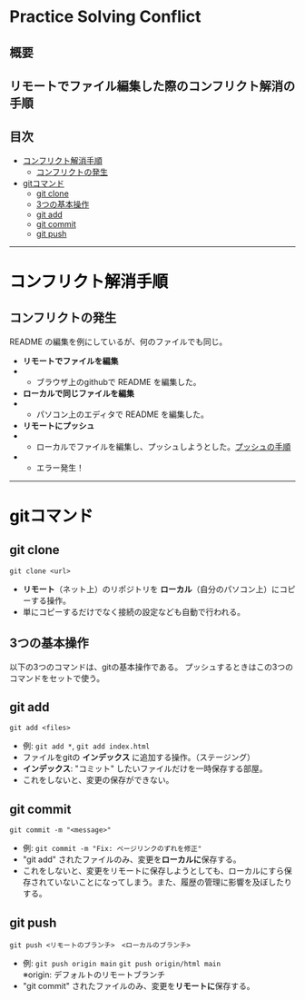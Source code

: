 <h1>Practice Solving Conflict</h1>

## 概要
リモートでファイル編集した際のコンフリクト解消の手順
---

## 目次
- [コンフリクト解消手順](#コンフリクト解消手順)
  - [コンフリクトの発生](#コンフリクトの発生)
- [gitコマンド](#gitコマンド)
  - [git clone](#git-clone)
  - [3つの基本操作](#3つの基本操作)
  - [git add](#git-add)
  - [git commit](#git-commit)
  - [git push](#git-push)

---

# <a id="コンフリクト解消手順" style="color: #000; border:">コンフリクト解消手順</a>

## コンフリクトの発生
  README の編集を例にしているが、何のファイルでも同じ。
* **リモートでファイルを編集**
* * ブラウザ上のgithubで README を編集した。
* **ローカルで同じファイルを編集**
* * パソコン上のエディタで README を編集した。
* **リモートにプッシュ**
* * ローカルでファイルを編集し、プッシュしようとした。[プッシュの手順](#3つの基本操作)
* * エラー発生！

---

# <a id="gitコマンド" style="color: #000;">gitコマンド</a>

## <a id="git-clone">git clone</a>
```git clone <url> ```
* **リモート**（ネット上）のリポジトリを **ローカル**（自分のパソコン上）にコピーする操作。
* 単にコピーするだけでなく接続の設定なども自動で行われる。

## 3つの基本操作
以下の3つのコマンドは、gitの基本操作である。
プッシュするときはこの3つのコマンドをセットで使う。

## <a id="git-add">git add</a>
```git add <files>```
* 例: ```git add *```, ```git add index.html```
* ファイルをgitの **インデックス** に追加する操作。（ステージング）
* **インデックス**: "コミット" したいファイルだけを一時保存する部屋。
* これをしないと、変更の保存ができない。

## <a id="git-commit">git commit</a>
```git commit -m "<message>"```
* 例: ```git commit -m "Fix: ページリンクのずれを修正"```
* "git add" されたファイルのみ、変更を**ローカルに**保存する。
* これをしないと、変更をリモートに保存しようとしても、ローカルにすら保存されていないことになってしまう。また、履歴の管理に影響を及ぼしたりする。


## <a id="git-push">git push</a>
```git push <リモートのブランチ>　<ローカルのブランチ>```
* 例: ```git push origin main``` ```git push origin/html main```<br> ※origin: デフォルトのリモートブランチ
* "git commit" されたファイルのみ、変更を**リモートに**保存する。
